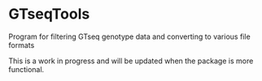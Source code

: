 # GTseqTools
Program for filtering GTseq genotype data and converting to various file formats

This is a work in progress and will be updated when the package is more functional.
